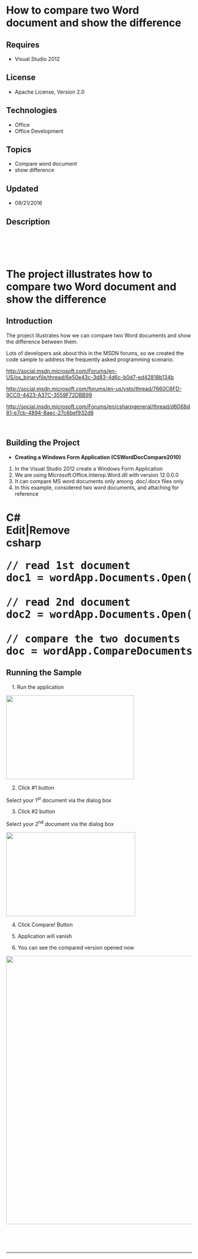 # How to compare two Word document and show the difference
## Requires
- Visual Studio 2012
## License
- Apache License, Version 2.0
## Technologies
- Office
- Office Development
## Topics
- Compare word document
- show difference
## Updated
- 09/21/2016
## Description

<h1><a href="http://blogs.msdn.com/b/onecode"><img src=":-onecodesampletopbanner1" alt=""></a><strong>&nbsp;</strong><em>&nbsp;</em><a href="http://blogs.msdn.com/b/onecode"></a></h1>
<h1>The project illustrates how to compare two Word document and show the difference&nbsp;</h1>
<h2>Introduction</h2>
<p>The project illustrates how we can compare two Word documents and show the difference between them.</p>
<p>Lots of developers ask about this in the MSDN forums, so we created the code sample to address the frequently asked programming scenario.</p>
<p><a href="http://social.msdn.microsoft.com/Forums/en-US/os_binaryfile/thread/6e50e43c-3d83-4d6c-b0d7-ed42818b134b">http://social.msdn.microsoft.com/Forums/en-US/os_binaryfile/thread/6e50e43c-3d83-4d6c-b0d7-ed42818b134b</a></p>
<p><a href="http://social.msdn.microsoft.com/forums/en-us/vsto/thread/7660C6FD-9CC0-4423-A37C-3559F72DBB99">http://social.msdn.microsoft.com/forums/en-us/vsto/thread/7660C6FD-9CC0-4423-A37C-3559F72DBB99</a></p>
<p><a href="http://social.msdn.microsoft.com/Forums/en/csharpgeneral/thread/d6068d81-e7cb-4894-8aec-27c6bef932d8">http://social.msdn.microsoft.com/Forums/en/csharpgeneral/thread/d6068d81-e7cb-4894-8aec-27c6bef932d8</a></p>
<p>&nbsp;</p>
<h2>Building the Project</h2>
<ul>
<li><strong>Creating a Windows Form Application (CSWordDocCompare2010)</strong> </li></ul>
<ol>
<li>In the Visual Studio 2012 create a Windows Form Application </li><li>We are using Microsoft.Office.Interop.Word.dll with version 12.0.0.0 </li><li>It can compare MS word documents only among .doc/.docx files only </li><li>In this example, considered two word documents, and attaching for reference </li></ol>
<h1>
<div class="scriptcode">
<div class="pluginEditHolder" pluginCommand="mceScriptCode">
<div class="title"><span>C#</span></div>
<div class="pluginLinkHolder"><span class="pluginEditHolderLink">Edit</span>|<span class="pluginRemoveHolderLink">Remove</span></div>
<span class="hidden">csharp</span>

<div class="preview">
<pre class="csharp"><span class="cs__com">//&nbsp;read&nbsp;1st&nbsp;document</span>&nbsp;
doc1&nbsp;=&nbsp;wordApp.Documents.Open(textBox1.Text,&nbsp;missing,&nbsp;readOnly,&nbsp;missing,&nbsp;missing,&nbsp;missing,&nbsp;missing,&nbsp;missing,&nbsp;missing,&nbsp;missing,&nbsp;missing,&nbsp;missing,&nbsp;missing,&nbsp;missing,&nbsp;missing,&nbsp;missing);&nbsp;
&nbsp;
<span class="cs__com">//&nbsp;read&nbsp;2nd&nbsp;document</span>&nbsp;
doc2&nbsp;=&nbsp;wordApp.Documents.Open(textBox2.Text,&nbsp;missing,&nbsp;readOnly,&nbsp;missing,&nbsp;missing,&nbsp;missing,&nbsp;missing,&nbsp;missing,&nbsp;missing,&nbsp;missing,&nbsp;missing,&nbsp;missing,&nbsp;missing,&nbsp;missing,&nbsp;missing,&nbsp;missing);&nbsp;
&nbsp;
<span class="cs__com">//&nbsp;compare&nbsp;the&nbsp;two&nbsp;documents</span>&nbsp;
doc&nbsp;=&nbsp;wordApp.CompareDocuments(doc1,&nbsp;doc2,&nbsp;MsWord.WdCompareDestination.wdCompareDestinationNew,&nbsp;&nbsp;&nbsp;&nbsp;&nbsp;&nbsp;&nbsp;&nbsp;&nbsp;&nbsp;&nbsp;MsWord.WdGranularity.wdGranularityWordLevel,&nbsp;<span class="cs__keyword">true</span>,&nbsp;<span class="cs__keyword">true</span>,&nbsp;<span class="cs__keyword">true</span>,&nbsp;<span class="cs__keyword">true</span>,&nbsp;<span class="cs__keyword">true</span>,&nbsp;<span class="cs__keyword">true</span>,&nbsp;<span class="cs__keyword">true</span>,&nbsp;<span class="cs__keyword">true</span>,&nbsp;<span class="cs__keyword">true</span>,&nbsp;<span class="cs__keyword">true</span>,&nbsp;<span class="cs__string">&quot;&quot;</span>,&nbsp;<span class="cs__keyword">false</span>);&nbsp;
</pre>
</div>
</div>
</div>
</h1>
<h2>Running the Sample</h2>
<p>&nbsp; &nbsp; 1. Run the application</p>
<p><img id="124488" src="124488-1.png" alt="" width="347" height="227"></p>
<p>&nbsp; &nbsp; 2. Click #1 button</p>
<p>Select your 1<sup>st</sup>&nbsp;document via the dialog box</p>
<p>&nbsp; &nbsp; 3. Click #2 button</p>
<p>Select your 2<sup>nd</sup>&nbsp;document via the dialog box</p>
<p><img id="124489" src="124489-2.png" alt="" width="350" height="227"></p>
<p>&nbsp; &nbsp; 4. Click Compare! Button</p>
<p>&nbsp; &nbsp; 5. Application will vanish</p>
<p>&nbsp; &nbsp; 6. You can see the compared version opened now</p>
<p><img id="124490" src="124490-3.png" alt="" width="957" height="725"></p>
<p>&nbsp;</p>
<p>&nbsp;</p>
<hr>
<div><a href="http://go.microsoft.com/?linkid=9759640"><img src="-onecodelogo" alt=""></a></div>
